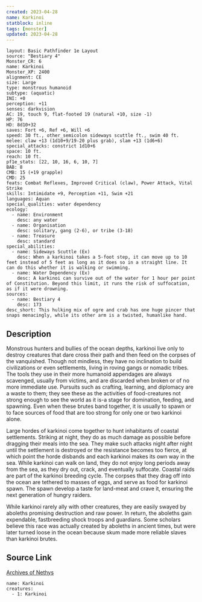 ```yaml
---
created: 2023-04-28
name: Karkinoi
statblock: inline
tags: [monster]
updated: 2023-04-28
---
```

```statblock
layout: Basic Pathfinder 1e Layout
source: "Bestiary 4"
Monster_CR: 6
name: Karkinoi
Monster_XP: 2400
alignment: CE
size: Large
type: monstrous humanoid
subtype: (aquatic)
INI: +0
perception: +11
senses: darkvision
AC: 19, touch 9, flat-footed 19 (natural +10, size -1)
HP: 76
HD: 8d10+32
saves: Fort +6, Ref +6, Will +6
speed: 30 ft., other_semicolon sideways scuttle ft., swim 40 ft.
melee: claw +13 (1d10+9/19-20 plus grab), slam +13 (1d6+6)
special_attacks: constrict 1d10+6
space: 10 ft.
reach: 10 ft.
pf1e_stats: [22, 10, 16, 6, 10, 7]
BAB: 8
CMB: 15 (+19 grapple)
CMD: 25
feats: Combat Reflexes, Improved Critical (claw), Power Attack, Vital Strike
skills: Intimidate +9, Perception +11, Swim +21
languages: Aquan
special_qualities: water dependency
ecology:
  - name: Environment
    desc: any water
  - name: Organisation
    desc: solitary, gang (2-6), or tribe (3-18)
  - name: Treasure
    desc: standard
special_abilities:
  - name: Sideways Scuttle (Ex)
    desc: When a karkinoi takes a 5-foot step, it can move up to 10 feet instead of 5 feet as long as it does so in a straight line. It can do this whether it is walking or swimming.
  - name: Water Dependency (Ex)
    desc: A karkinoi can survive out of the water for 1 hour per point of Constitution. Beyond this limit, it runs the risk of suffocation, as if it were drowning.
sources:
  - name: Bestiary 4
    desc: 173
desc_short: This hulking mix of ogre and crab has one huge pincer that snaps menacingly, while its other arm is a twisted, humanlike hand.
```
## Description
Monstrous hunters and bullies of the ocean depths, karkinoi live only to destroy creatures that dare cross their path and then feed on the corpses of the vanquished. Though not mindless, they have no inclination to build civilizations or even settlements, living in roving gangs or nomadic tribes. The tools they use in their more humanoid appendages are always scavenged, usually from victims, and are discarded when broken or of no more immediate use. Pursuits such as crafting, learning, and diplomacy are a waste to them; they see these as the activities of food-creatures not strong enough to see the world as it is-a stage for domination, feeding, and spawning. Even when these brutes band together, it is usually to spawn or to face sources of food that are too strong for only one or two karkinoi alone.

Large hordes of karkinoi come together to hunt inhabitants of coastal settlements. Striking at night, they do as much damage as possible before dragging their meals into the sea. They make such attacks night after night until the settlement is destroyed or the resistance becomes too fierce, at which point the horde disbands and each karkinoi makes its own way in the sea. While karkinoi can walk on land, they do not enjoy long periods away from the sea, as they dry out, crack, and eventually suffocate. Coastal raids are part of the karkinoi breeding cycle. The corpses that they drag off into the ocean are tethered to masses of eggs, and serve as food for karkinoi spawn. The spawn develop a taste for land-meat and crave it, ensuring the next generation of hungry raiders.

While karkinoi rarely ally with other creatures, they are easily swayed by aboleths promising destruction and raw power. In return, the aboleths gain expendable, fastbreeding shock troops and guardians. Some scholars believe this race was actually created by aboleths in ancient times, but were later turned loose in the ocean because skum made more reliable slaves than karkinoi brutes.
## Source Link
[Archives of Nethys](https://aonprd.com/MonsterDisplay.aspx?ItemName=Karkinoi)
```encounter-table
name: Karkinoi
creatures:
  - 1: Karkinoi
```
